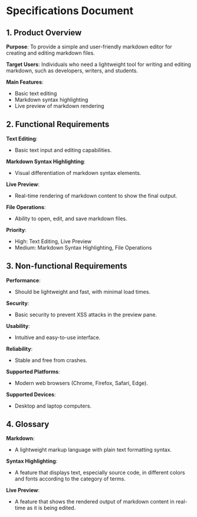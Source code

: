 # Specifications Document

## 1. Product Overview

**Purpose**: To provide a simple and user-friendly markdown editor for creating and editing markdown files.

**Target Users**: Individuals who need a lightweight tool for writing and editing markdown, such as developers, writers, and students.

**Main Features**:
- Basic text editing
- Markdown syntax highlighting
- Live preview of markdown rendering

## 2. Functional Requirements

**Text Editing**:
- Basic text input and editing capabilities.

**Markdown Syntax Highlighting**:
- Visual differentiation of markdown syntax elements.

**Live Preview**:
- Real-time rendering of markdown content to show the final output.

**File Operations**:
- Ability to open, edit, and save markdown files.

**Priority**:
- High: Text Editing, Live Preview
- Medium: Markdown Syntax Highlighting, File Operations

## 3. Non-functional Requirements

**Performance**:
- Should be lightweight and fast, with minimal load times.

**Security**:
- Basic security to prevent XSS attacks in the preview pane.

**Usability**:
- Intuitive and easy-to-use interface.

**Reliability**:
- Stable and free from crashes.

**Supported Platforms**:
- Modern web browsers (Chrome, Firefox, Safari, Edge).

**Supported Devices**:
- Desktop and laptop computers.

## 4. Glossary

**Markdown**:
- A lightweight markup language with plain text formatting syntax.

**Syntax Highlighting**:
- A feature that displays text, especially source code, in different colors and fonts according to the category of terms.

**Live Preview**:
- A feature that shows the rendered output of markdown content in real-time as it is being edited.